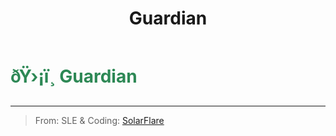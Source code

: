 ﻿---
lang: en-US
title: Guardian
prev: Dictator
next: Lookout
---
# <font color="#2d8855">ðŸ›¡ï¸ <b>Guardian</b></font> <Badge text="Power" type="tip" vertical="middle"/>
---

> From: SLE & Coding: [SolarFlare](#)


